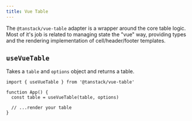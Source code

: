 ```yaml
---
title: Vue Table
---
```


The `@tanstack/vue-table` adapter is a wrapper around the core table logic. Most of it's job is related to managing state the "vue" way, providing types and the rendering implementation of cell/header/footer templates.

## `useVueTable`

Takes a `table` and `options` object and returns a table.

```tsx
import { useVueTable } from '@tanstack/vue-table'

function App() {
  const table = useVueTable(table, options)

  // ...render your table
}
```
